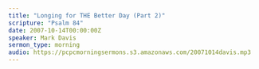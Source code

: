 ```yaml
---
title: "Longing for THE Better Day (Part 2)"
scripture: "Psalm 84"
date: 2007-10-14T00:00:00Z
speaker: Mark Davis
sermon_type: morning
audio: https://pcpcmorningsermons.s3.amazonaws.com/20071014davis.mp3 
---
```



